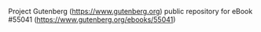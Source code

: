 Project Gutenberg (https://www.gutenberg.org) public repository for
eBook #55041 (https://www.gutenberg.org/ebooks/55041)
